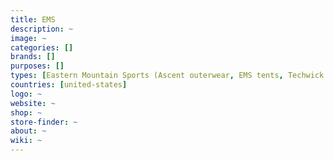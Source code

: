 ```yaml
---
title: EMS
description: ~
image: ~
categories: []
brands: []
purposes: []
types: [Eastern Mountain Sports (Ascent outerwear, EMS tents, Techwick baselayers, etc.)]
countries: [united-states]
logo: ~
website: ~
shop: ~
store-finder: ~
about: ~
wiki: ~
---
```

